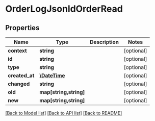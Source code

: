 # OrderLogJsonldOrderRead

## Properties
Name | Type | Description | Notes
------------ | ------------- | ------------- | -------------
**context** | **string** |  | [optional] 
**id** | **string** |  | [optional] 
**type** | **string** |  | [optional] 
**created_at** | [**\DateTime**](\DateTime.md) |  | [optional] 
**changed** | **string** |  | [optional] 
**old** | **map[string,string]** |  | [optional] 
**new** | **map[string,string]** |  | [optional] 

[[Back to Model list]](../../README.md#documentation-for-models) [[Back to API list]](../../README.md#documentation-for-api-endpoints) [[Back to README]](../../README.md)

